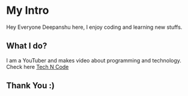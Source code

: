 # My Intro

Hey Everyone Deepanshu here, I enjoy coding and learning new stuffs.

## What I do?

I am a YouTuber and makes video about programming and technology.
Check here [Tech N Code](https://www.youtube.com/channel/UCmMuvnZtzmBPjK_Vzww4orw)

## Thank You :)
